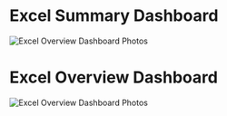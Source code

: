 # Excel Summary Dashboard
![Excel Overview Dashboard Photos](https://github.com/user-attachments/assets/cb6f89a7-aa1d-4946-ad8b-d4f88b627247)

# Excel Overview Dashboard

![Excel Overview Dashboard Photos](https://github.com/user-attachments/assets/094154aa-892d-4288-aeea-1ef66da8457e)
